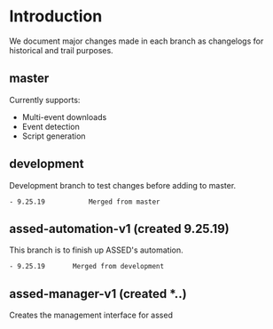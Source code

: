 # Introduction
We document major changes made in each branch as changelogs for historical and trail purposes.

## master
Currently supports:

- Multi-event downloads
- Event detection
- Script generation


## development
Development branch to test changes before adding to master.

    - 9.25.19           Merged from master


## assed-automation-v1 (created 9.25.19)
  This branch is to finish up ASSED's automation.

    - 9.25.19       Merged from development

## assed-manager-v1 (created *.**.**)
  Creates the management interface for assed
